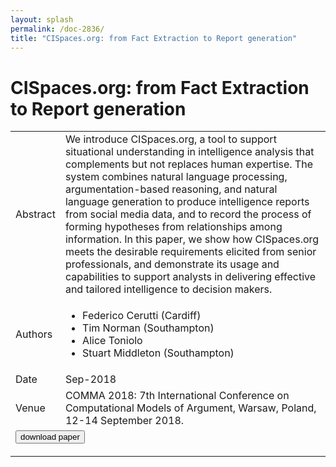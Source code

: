 ```yaml
---
layout: splash
permalink: /doc-2836/
title: "CISpaces.org: from Fact Extraction to Report generation"
---
```


# CISpaces.org: from Fact Extraction to Report generation

<table>
    <tbody>
    <tr>
        <td>Abstract</td>
        <td>We introduce CISpaces.org, a tool to support situational understanding in intelligence analysis that complements but not replaces human expertise. The system combines natural language processing, argumentation-based reasoning, and natural language generation to produce intelligence reports from social media data, and to record the process of forming hypotheses from relationships among information. In this paper, we show how CISpaces.org meets the desirable requirements elicited from senior professionals, and demonstrate its usage and capabilities to support analysts in delivering effective and tailored intelligence to decision makers.</td>
    </tr>
    <tr>
        <td>Authors</td>
        <td>
            <ul>
                <li>Federico Cerutti (Cardiff)</li>
                <li>Tim Norman (Southampton)</li>
                <li>Alice Toniolo</li>
                <li>Stuart Middleton (Southampton)</li>
            </ul>
        </td>
    </tr>
    <tr>
        <td>Date</td>
        <td>Sep-2018</td>
    </tr>
    <tr>
        <td>Venue</td>
        <td>COMMA 2018: 7th International Conference on Computational Models of Argument, Warsaw, Poland, 12-14 September 2018.</td>
    </tr>
        <tr>
            <td colspan="2">
                <form method="get" action="https://dais-ita.org/sites/default/files/cispaces-org-fact.pdf">
                    <button type="submit">download paper</button>
                </form>
            </td>
        </tr>
    </tbody>
</table>
